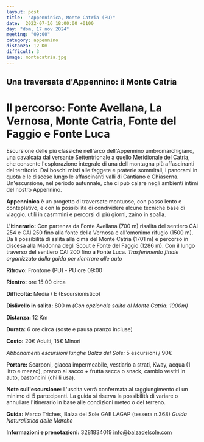 ```yaml
---
layout: post
title:  "Appenninica, Monte Catria (PU)"
date:  2022-07-16 18:00:00 +0100
day: "dom, 17 nov 2024"
meeting: "09:00"
category: appennino 
distanza: 12 Km
difficult: 3
image: montecatria.jpg
---
```


## Una traversata d'Appennino: il Monte Catria

# Il percorso: Fonte Avellana, La Vernosa, Monte Catria, Fonte del Faggio e Fonte Luca

Escursione delle più classiche nell'arco dell'Appennino umbromarchigiano, una cavalcata dal versante Settentrionale a quello Meridionale del Catria, che consente l'esplorazione integrale di una dell montagna più affascinanti del territorio.
Dai boschi misti alle faggete e praterie sommitali, i panorami in quota e le discese lungo le affascinanti valli di Cantiano e Chiaserna. Un'escursione, nel periodo autunnale, che ci può calare negli ambienti intimi del nostro Appennino.

**Appenninica** è un progetto di traversate montuose, con passo lento e conteplativo, e con la possibilità di condividere alcune tecniche base di viaggio. utili in casmmini e percorsi di più giorni, zaino in spalla.

**L'itinerario:** Con partenza da Fonte Avellana (700 m) risalita del sentiero CAI 254 e CAI 250 fino alla fonte della Vernosa e all'omonimo rifugio (1500 m). Da lì possibilità di salita alla cima del Monte Catria (1701 m) e percorso in discesa alla Madonna degli Scout e Fonte del Faggio (1286 m). Con il lungo traverso del sentiero CAI 200 fino a Fonte Luca.
*Trasferimento finale organizzato dalla guida per rientrare alle auto*

**Ritrovo:** Frontone (PU) - PU ore 09:00

**Rientro:** ore 15:00 circa 

**Difficoltà:** Media / E (Escursionistico)

**Dislivello in salita:**  800 m *(Con opzionale salita al Monte Catria: 1000m)*

**Distanza:** 12 Km

**Durata:** 6 ore circa (soste e pausa pranzo incluse)

**Costo:** 20€ Adulti, 15€ Minori

*Abbonamenti escursioni lunghe Balza del Sole:* 5 escursioni / 90€

**Portare:** Scarponi, giacca impermeabile, vestiario a strati, Kway, acqua (1 litro e mezzo), pranzo al sacco + frutta secca o snack, cambio vestiti in auto, bastoncini (chi li usa). 

**Note sull'escursione:** L'uscita verrà confermata al raggiungimento di un minimo di 5 partecipanti. La guida si riserva la possibilità di variare o annullare l'itinerario in base alle condizioni meteo o del terreno.


**Guida:** Marco Triches, Balza del Sole GAE LAGAP (tessera n.368)
*Guida Naturalistica delle Marche*

**Informazioni e prenotazioni:** 3281834019 info@balzadelsole.com
